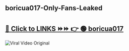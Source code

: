 
 ## boricua017-Only-Fans-Leaked

# <h2><a href="https://clipsfans.com/boricua017&ref=git">🔗 Click to LINKS ⏩⏩ 👉 🟢 boricua017 </a></h2>

<a href="https://clipsfans.com/boricua017&ref=git" rel="nofollow" data-target="animated-image.originalLink"><img src="https://i.ibb.co.com/xMMVF88/686577567.gif" alt="Viral Video Original" style="max-width: 100%; display: inline-block;" data-target="animated-image.originalImage"></a>
